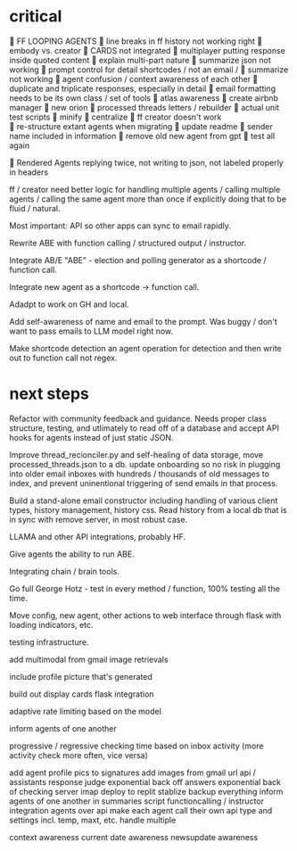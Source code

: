 # critical
🚩 FF LOOPING AGENTS 
🚩 line breaks in ff history not working right 
🚩 embody vs. creator 
🚩 CARDS not integrated 
🚩 multiplayer putting response inside quoted content 
🚩 explain multi-part nature 
🚩 summarize json not working 
🚩 prompt control for detail shortcodes / not an email /
🚩 summarize not working 
🚩 agent confusion / context awareness of each other
🚩 duplicate and triplicate responses, especially in detail
🚩 email formatting needs to be its own class / set of tools 
🚩 atlas awareness 
🚩 create airbnb manager 
🚩 new orion 
🚩 processed threads letters / rebuilder 
🚩 actual unit test scripts 
🚩 minify 
🚩 centralize 
🚩 ff creator doesn't work  
🚩 re-structure extant agents when migrating 
🚩 update readme 
🚩 sender name included in information 
🚩 remove old new agent from gpt 
🚩 test all again 

🚩 Rendered Agents replying twice, not writing to json, not labeled properly in headers 

ff / creator need better logic for handling multiple agents / calling multiple agents / calling the same agent more than once if explicitly doing that to be fluid / natural. 


Most important: API so other apps can sync to email rapidly. 

Rewrite ABE with function calling / structured output / instructor. 


Integrate AB/E "ABE" - election and polling generator as a shortcode / function call. 

Integrate new agent as a shortcode -> function call. 

Adadpt to work on GH and local. 

Add self-awareness of name and email to the prompt. Was buggy / don't want to pass emails to LLM model right now. 

Make shortcode detection an agent operation for detection and then write out to function call not regex. 


# next steps 

Refactor with community feedback and guidance. Needs proper class structure, testing, and utlimately to read off of a database and accept API hooks for agents instead of just static JSON. 

Improve thread_recionciler.py and self-healing of data storage, move processed_threads.json to a db. update onboarding so no risk in plugging into older email inboxes with hundreds / thousands of old messages to index, and prevent uninentional triggering of send emails in that process. 

Build a stand-alone email constructor including handling of various client types, history management, history css. Read history from a local db that is in sync with remove server, in most robust case. 

LLAMA and other API integrations, probably HF. 

Give agents the ability to run ABE. 

Integrating chain / brain tools. 



Go full George Hotz - test in every method / function, 100% testing all the time. 

Move config, new agent, other actions to web interface through flask with loading indicators, etc. 

testing infrastructure. 

add multimodal from gmail image retrievals 

include profile picture that's generated 

build out display cards flask integration

adaptive rate limiting based on the model 

inform agents of one another 

progressive / regressive checking time based on inbox activity (more activity check more often, vice versa)

add agent profile pics to signatures 
add images from gmail url 
api / assistants 
response judge 
exponential back off answers 
exponential back of checking server imap 
deploy to replit stablize 
backup everything 
inform agents of one another in summaries script 
functioncalling / instructor integration 
agents over api 
make each agent call their own api type and settings incl. temp, maxt, etc.
handle multiple 

context awareness
current date awareness
newsupdate awareness 

